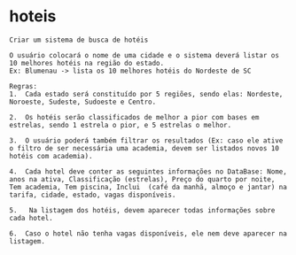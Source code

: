 # hoteis

    Criar um sistema de busca de hotéis

    O usuário colocará o nome de uma cidade e o sistema deverá listar os 10 melhores hotéis na região do estado.
    Ex: Blumenau -> lista os 10 melhores hotéis do Nordeste de SC

    Regras:
    1.	Cada estado será constituído por 5 regiões, sendo elas: Nordeste, Noroeste, Sudeste, Sudoeste e Centro.

    2.	Os hotéis serão classificados de melhor a pior com bases em estrelas, sendo 1 estrela o pior, e 5 estrelas o melhor.

    3.	O usuário poderá também filtrar os resultados (Ex: caso ele ative o filtro de ser necessária uma academia, devem ser listados novos 10 hotéis com academia).

    4.	Cada hotel deve conter as seguintes informações no DataBase: Nome, anos na ativa, Classificação (estrelas), Preço do quarto por noite, Tem academia, Tem piscina, Inclui  (café da manhã, almoço e jantar) na tarifa, cidade, estado, vagas disponíveis.

    5.	 Na listagem dos hotéis, devem aparecer todas informações sobre cada hotel.

    6.	Caso o hotel não tenha vagas disponíveis, ele nem deve aparecer na listagem.
